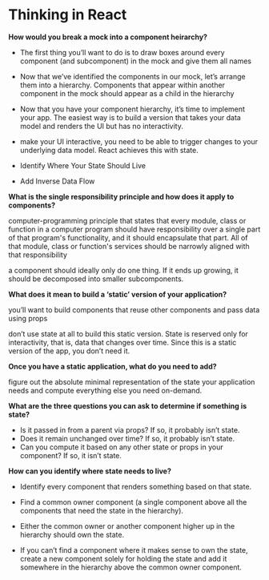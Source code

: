 # Thinking in React

**How would you break a mock into a component heirarchy?**

* The first thing you’ll want to do is to draw boxes around every component (and subcomponent) in the mock and give them all names


* Now that we’ve identified the components in our mock, let’s arrange them into a hierarchy. Components that appear within another component in the mock should appear as a child in the hierarchy


* Now that you have your component hierarchy, it’s time to implement your app. The easiest way is to build a version that takes your data model and renders the UI but has no interactivity.


* make your UI interactive, you need to be able to trigger changes to your underlying data model. 
React achieves this with state.


* Identify Where Your State Should Live


* Add Inverse Data Flow


**What is the single responsibility principle and how does it apply to components?**



 computer-programming principle that states that every module, class or function in a computer program should have responsibility over a single part of that program's functionality, and it should encapsulate that part. All of that module, class or function's services should be narrowly aligned with that responsibility




a component should ideally only do one thing. If it ends up growing, it should be decomposed into smaller subcomponents.


**What does it mean to build a ‘static’ version of your application?**

 you’ll want to build components that reuse other components and pass data using props

 don’t use state at all to build this static version. State is reserved only for interactivity, that is, data that changes over time. Since this is a static version of the app, you don’t need it.


**Once you have a static application, what do you need to add?**

figure out the absolute minimal representation of the state your application needs and compute everything else you need on-demand.

**What are the three questions you can ask to determine if something is state?**



* Is it passed in from a parent via props? If so, it probably isn’t state.
* Does it remain unchanged over time? If so, it probably isn’t state.
* Can you compute it based on any other state or props in your component? If so, it isn’t state.



**How can you identify where state needs to live?**


* Identify every component that renders something based on that state.

* Find a common owner component (a single component above all the components that need the state in the hierarchy).


* Either the common owner or another component higher up in the hierarchy should own the state.


* If you can’t find a component where it makes sense to own the state, create a new component solely for holding the state and add it somewhere in the hierarchy above the common owner component.